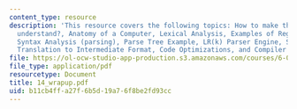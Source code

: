 ```yaml
---
content_type: resource
description: 'This resource covers the following topics: How to make the computer
  understand?, Anatomy of a Computer, Lexical Analysis, Examples of Regular Expressions,
  Syntax Analysis (parsing), Parse Tree Example, LR(k) Parser Engine, Semantic Analysis,
  Translation to Intermediate Format, Code Optimizations, and Compiler Derby.'
file: https://ol-ocw-studio-app-production.s3.amazonaws.com/courses/6-035-computer-language-engineering-sma-5502-fall-2005/b11cb4ffa27f6b5d19a76f8be2fd93cc_14_wrapup.pdf
file_type: application/pdf
resourcetype: Document
title: 14_wrapup.pdf
uid: b11cb4ff-a27f-6b5d-19a7-6f8be2fd93cc
---
```

